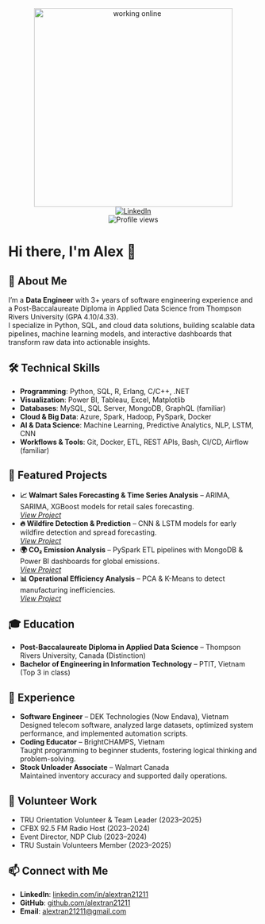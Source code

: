 <div align="center">
  <!-- Profile Animation -->
  <img src="assets/working-online.gif" alt="working online" width="400"/>

  <!-- Socials and Profile Views -->
  <br/>
  <a href="https://www.linkedin.com/in/alextran21211">
    <img src="https://img.shields.io/badge/LinkedIn-alextran21211-blue?style=for-the-badge&logo=linkedin" alt="LinkedIn"/>
  </a>  
  <br/>
  <img src="https://komarev.com/ghpvc/?username=alextran21211&label=Profile%20views&color=0e75b6&style=flat" alt="Profile views"/>
</div>


# Hi there, I'm Alex 👋

## 🚀 About Me
I’m a **Data Engineer** with 3+ years of software engineering experience and a Post-Baccalaureate Diploma in Applied Data Science from Thompson Rivers University (GPA 4.10/4.33).  
I specialize in Python, SQL, and cloud data solutions, building scalable data pipelines, machine learning models, and interactive dashboards that transform raw data into actionable insights.

## 🛠️ Technical Skills
- **Programming**: Python, SQL, R, Erlang, C/C++, .NET
- **Visualization**: Power BI, Tableau, Excel, Matplotlib
- **Databases**: MySQL, SQL Server, MongoDB, GraphQL (familiar)
- **Cloud & Big Data**: Azure, Spark, Hadoop, PySpark, Docker
- **AI & Data Science**: Machine Learning, Predictive Analytics, NLP, LSTM, CNN
- **Workflows & Tools**: Git, Docker, ETL, REST APIs, Bash, CI/CD, Airflow (familiar)

## 📂 Featured Projects
- **📈 Walmart Sales Forecasting & Time Series Analysis** – ARIMA, SARIMA, XGBoost models for retail sales forecasting.  
  *[View Project](https://github.com/alextran21211/walmart-sales-forecast)*
- **🔥 Wildfire Detection & Prediction** – CNN & LSTM models for early wildfire detection and spread forecasting.  
  *[View Project](https://github.com/alextran21211/wildfire-prediction)*
- **🌍 CO₂ Emission Analysis** – PySpark ETL pipelines with MongoDB & Power BI dashboards for global emissions.  
  *[View Project](https://github.com/alextran21211/co2-emission-analysis)*
- **📊 Operational Efficiency Analysis** – PCA & K-Means to detect manufacturing inefficiencies.  
  *[View Project](https://github.com/alextran21211/operational-efficiency)*

## 🎓 Education
- **Post-Baccalaureate Diploma in Applied Data Science** – Thompson Rivers University, Canada (Distinction)
- **Bachelor of Engineering in Information Technology** – PTIT, Vietnam (Top 3 in class)

## 💼 Experience
- **Software Engineer** – DEK Technologies (Now Endava), Vietnam  
  Designed telecom software, analyzed large datasets, optimized system performance, and implemented automation scripts.
- **Coding Educator** – BrightCHAMPS, Vietnam  
  Taught programming to beginner students, fostering logical thinking and problem-solving.
- **Stock Unloader Associate** – Walmart Canada  
  Maintained inventory accuracy and supported daily operations.

## 🌱 Volunteer Work
- TRU Orientation Volunteer & Team Leader (2023–2025)  
- CFBX 92.5 FM Radio Host (2023–2024)  
- Event Director, NDP Club (2023–2024)  
- TRU Sustain Volunteers Member (2023–2025)

## 📫 Connect with Me
- **LinkedIn**: [linkedin.com/in/alextran21211](https://linkedin.com/in/alextran21211)  
- **GitHub**: [github.com/alextran21211](https://github.com/alextran21211)  
- **Email**: alextran21211@gmail.com
